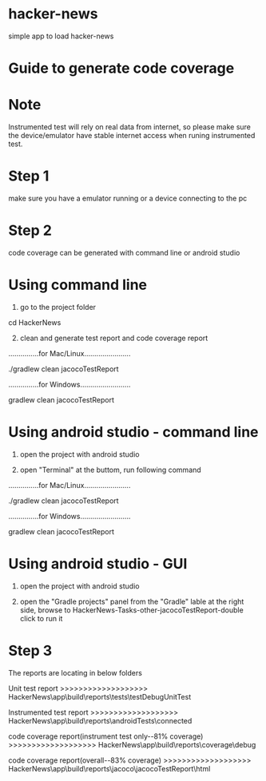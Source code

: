 # hacker-news
simple app to load hacker-news


# Guide to generate code coverage

Note
=======================================
Instrumented test will rely on real data from internet, so please make sure the device/emulator have stable internet access when runing instrumented test.





Step 1
=======================================
make sure you have a emulator running or a device connecting to the pc





Step 2
=======================================
code coverage can be generated with command line or android studio


Using command line
=======================================
1. go to the project folder

cd HackerNews

2. clean and generate test report and code coverage report

...............for Mac/Linux.......................

./gradlew clean jacocoTestReport

...............for Windows.........................

gradlew clean jacocoTestReport


Using android studio - command line
=======================================
1. open the project with android studio

2. open "Terminal" at the buttom, run following command

...............for Mac/Linux.......................

./gradlew clean jacocoTestReport

...............for Windows.........................

gradlew clean jacocoTestReport


Using android studio - GUI
=======================================
1. open the project with android studio

2. open the "Gradle projects" panel from the "Gradle" lable at the right side, browse to HackerNews-Tasks-other-jacocoTestReport-double click to run it





Step 3
=======================================
The reports are locating in below folders

Unit test report                                           >>>>>>>>>>>>>>>>>>> HackerNews\app\build\reports\tests\testDebugUnitTest

Instrumented test report                                   >>>>>>>>>>>>>>>>>>> HackerNews\app\build\reports\androidTests\connected

code coverage report(instrument test only--81% coverage)   >>>>>>>>>>>>>>>>>>> HackerNews\app\build\reports\coverage\debug

code coverage report(overall--83% coverage)                >>>>>>>>>>>>>>>>>>> HackerNews\app\build\reports\jacoco\jacocoTestReport\html